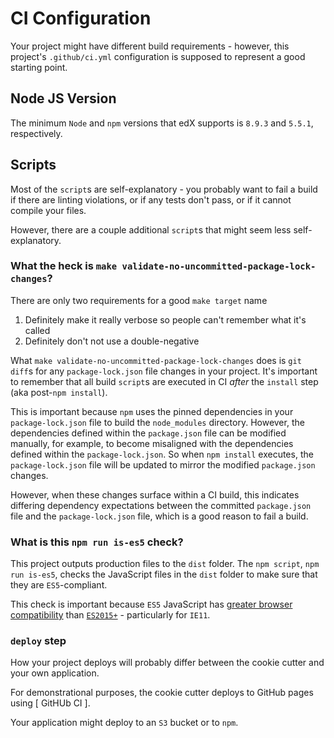 # CI Configuration

Your project might have different build requirements - however, this project's `.github/ci.yml` configuration is supposed to represent a good starting point.

## Node JS Version

The minimum `Node` and `npm` versions that edX supports is `8.9.3` and `5.5.1`, respectively.

## Scripts

Most of the `script`s are self-explanatory - you probably want to fail a build if there are linting violations, or if any tests don't pass, or if it cannot compile your files.

However, there are a couple additional `script`s that might seem less self-explanatory.

### What the heck is `make validate-no-uncommitted-package-lock-changes`?

There are only two requirements for a good `make target` name

1. Definitely make it really verbose so people can't remember what it's called
2. Definitely don't not use a double-negative

What `make validate-no-uncommitted-package-lock-changes` does is `git diff`s for any `package-lock.json` file changes in your project. It's important to remember that all build `script`s are executed in CI *after* the `install` step (aka post-`npm install`).

This is important because `npm` uses the pinned dependencies in your `package-lock.json` file to build the `node_modules` directory. However, the dependencies defined within the `package.json` file can be modified manually, for example, to become misaligned with the dependencies defined within the `package-lock.json`. So when `npm install` executes, the `package-lock.json` file will be updated to mirror the modified `package.json` changes.

However, when these changes surface within a CI build, this indicates differing dependency expectations between the committed `package.json` file and the `package-lock.json` file, which is a good reason to fail a build.

### What is this `npm run is-es5` check?

This project outputs production files to the `dist` folder. The `npm script`, `npm run is-es5`, checks the JavaScript files in the `dist` folder to make sure that they are `ES5`-compliant.

This check is important because `ES5` JavaScript has [greater browser compatibility](http://kangax.github.io/compat-table/es5/) than [`ES2015+`](http://kangax.github.io/compat-table/es6/) - particularly for `IE11`.

### `deploy` step

How your project deploys will probably differ between the cookie cutter and your own application.

For demonstrational purposes, the cookie cutter deploys to GitHub pages using [ GitHUb CI ].

Your application might deploy to an `S3` bucket or to `npm`.
